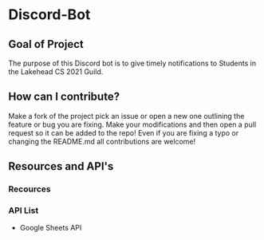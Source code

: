 # Discord-Bot




<section>
  <h2>
Goal of Project
  </h1>
  <p>
        The purpose of this Discord bot is to give timely notifications to Students in the Lakehead CS 2021 Guild.
  </p>
  </section>

<section>
  <h2>
    How can I contribute?
  </h2>
  <p>
          Make a fork of the project pick an issue or open a new one outlining the feature or bug you are fixing. Make your modifications and then open a pull request so it can be added to the repo! Even if you are fixing a typo or changing the README.md all contributions are welcome!
    </p>

</section>

<section>
  <h2>Resources and API's</h2>
  <h3>Recources</h3>
  <ul>
  </ul>
  
  <h3>API List</h3>
  <ul>
    <li>Google Sheets API <a href="https://developers.google.com/sheets/api/quickstart/python"></a></li>
  </ul>
</section>
